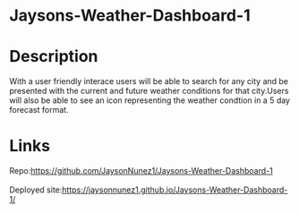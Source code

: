# Jaysons-Weather-Dashboard-1
# Description
With a user friendly interace users will be able to search for any city and be presented with the current and future weather conditions for that city.Users will also be able to see an icon representing the weather condtion in a 5 day forecast format.
<br>
# Links
Repo:https://github.com/JaysonNunez1/Jaysons-Weather-Dashboard-1 
<br>
<br>
Deployed site:https://jaysonnunez1.github.io/Jaysons-Weather-Dashboard-1/

